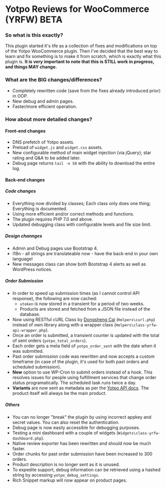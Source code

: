 # Yotpo Reviews for WooCommerce (YRFW) BETA

### So what is this exactly?
This plugin started it's life as a collection of fixes and modifications on top of the Yotpo WooCommerce plugin.
Then I've decided that the best way to learn and fix something is to make it from scratch, which is exactly what this plugin is.
__It is very important to note that this is STILL work in progress, and things MAY change.__

### What are the BIG changes/differences?
- Completely rewritten code (save from the fixes already introduced prior) in OOP.
- New debug and admin pages.
- Faster/more efficient operation.

### How about more detailed changes?
#### Front-end changes
- DNS prefetch of Yotpo assets.
- Preload of `widget.js` and `widget.css` assets.
- New configurable method of main widget injection (via jQuery); star rating and Q&A to be added later.
- Debug page returns `tail -n 50` with the ability to download the entire log.

#### Back-end changes
##### Code changes
- Everything now divided by classes; Each class only does one thing; Everything is documented.
- Using more efficient and/or correct methods and functions.
- The plugin requires PHP 7.0 and above.
- Updated debugging class with configurable levels and file size limit.

##### Design channges
- Admin and Debug pages use Bootstrap 4.
- I18n - all strings are translateable now - have the back-end in your own language!
- New messages class can show both Bootstrap 4 alerts as well as WordPress notices.

##### Order Submission
- In order to speed up submission times (as I cannot control API response), the following are now cached:
  - `utoken` is now stored in a transient for a period of two weeks.
  - Products are stored and fetched from a JSON file instead of the database.
- Now using RESTful cURL Class by [Dongsheng Cai](http://dongsheng.org) (`Helpers\curl.php`) instead of own library along with a wrapper class (`Helpers\class-yrfw-api-wrapper.php`).
- Once an order is submitted, a transient counter is updated with the total of sent orders (`yotpo_total_orders`).
- Each order gets a meta field of `yotpo_order_sent` with the date when it was submitted.
- Past order submission code was rewritten and now accepts a custom timeframe (in case of the plugin, it's used for both past orders and scheduled submission).
- __New__ option to use WP-Cron to submit orders instead of a hook. This resolves issues for people using fulfillment services that change order status programatically. The scheduled task runs twice a day.
- __Variants__ are now sent as metadata as per the [Yotpo API docs](https://apidocs.yotpo.com/reference#create-an-order-within-the-yotpo-system-metadata). The product itself will always be the main product.

##### Others
- You can no longer "break" the plugin by using incorrect appkey and secret values. You can also reset the authentication.
- Debug page is now easily accessible for debugging purposes.
- Testing a mini dashboard with a couple of widgets (`Widgets\class-yrfw-dashboard.php`).
- Native review exporter has been rewritten and should now be much faster.
- Order chunks for past order submission have been increased to 300 orders.
- Product description is no longer sent as it is unused.
- To expedite support, debug information can be retrieved using a hashed string by accessing `yotpo_debug_settings`.
- Rich Snippet markup will now appear on product pages.